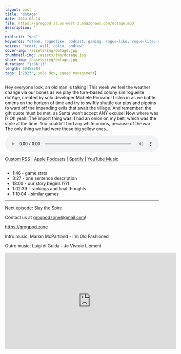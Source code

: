 ```yaml
---
layout: post
title: "dotAge"
date: 2024-08-14
file: https://grogpod.s3.us-west-2.amazonaws.com/dotage.mp3
description: "
"
explicit: "yes" 
keywords: "steam, roguelike, podcast, gaming, rogue-like, rogue-lite, roguelite"
voices: "scott, will, colin, andrew"
cover-img: /assets/img/dotage.jpg
thumbnail-img: /assets/img/dotage.jpg
share-img: /assets/img/dotage.jpg
duration: "1:36:13"
length: 80458584 
tags: ["2023", solo dev, squad management]
---
```


Hey everyone look, an old man is talking! This week we feel the weather change via our bones as we play the turn-based colony sim roguelite dotAge, created by solo developer Michele Pirovano! Listen in as we battle omens on the horizon of time and try to swiftly shuttle our pips and pippins to ward off the impending evils that await the village. And remember: the gift quote must be met, as Santa won't accept ANY excuse! Now where was I? Oh yeah! The import thing was: I had an onion on my belt, which was the style at the time. You couldn't find any white onions, because of the war. The only thing we had were those big yellow ones...


<div class="container">
  <audio controls style="width: 100%;">
    <source src="https://grogpod.s3.us-west-2.amazonaws.com/dotage.mp3" type="audio/mpeg">
  </audio>
</div>

[Custom RSS](https://grogpod.zone/feed.xml) | [Apple Podcasts](https://podcasts.apple.com/us/podcast/grogpod/id1650474911) | [Spotify](https://open.spotify.com/show/655SEhPUWIC77oO3hILe0b) | [YouTube Music](https://music.youtube.com/playlist?list=PL-ShOmyMvd4jYFChE6tgj0JYG8RKK4xe0) 

---
* 1:46 - game stats
* 3:27 - one sentence description
* 18:00 - our story begins (??)
* 1:02:39 - rankings and final thoughts
* 1:10:04 - similar games

---


Next episode: Slay the Spire

Contact us at grogpodzone@gmail.com!

https://grogpod.zone

Intro music: Marian McPartland - I'm Old Fashioned

Outro music: Luigi di Guida - Je Vivroie Liement

<div class="embed-responsive embed-responsive-16by9">
<iframe width="560" height="315" src="https://www.youtube.com/embed/xxxxxx" title="YouTube video player" frameborder="0" allow="accelerometer; autoplay; clipboard-write; encrypted-media; gyroscope; picture-in-picture" allowfullscreen></iframe>
</div>
